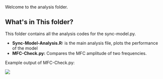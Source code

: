 Welcome to the analysis folder.<br/>

## What's in This folder? 
This folder contains all the analysis codes for the sync-model.py.
- **Sync-Model-Analysis.R:** is the main analysis file, plots the performance of the model
- **MFC-Check.py:** Compares the MFC amplitude of two frequencies.

Example output of MFC-Check.py:

![](https://github.com/riensonck/sync-model/blob/master/Images/MFC-amplitude-freq1.png)


